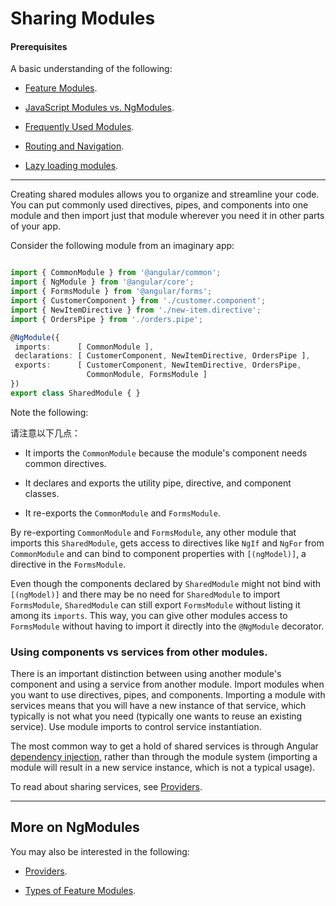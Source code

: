 # Sharing Modules

#### Prerequisites

A basic understanding of the following:

* [Feature Modules](guide/feature-modules).

* [JavaScript Modules vs. NgModules](guide/ngmodule-vs-jsmodule).

* [Frequently Used Modules](guide/frequent-ngmodules).

* [Routing and Navigation](guide/router).

* [Lazy loading modules](guide/lazy-loading-ngmodules).

<!--* Components (#TBD) We don’t have a page just on the concept of components, but I think one would be helpful for beginners.-->

<hr>

Creating shared modules allows you to organize and streamline your code. You can put commonly
used directives, pipes, and components into one module and then import just that module wherever
you need it in other parts of your app.

Consider the following module from an imaginary app:

```typescript

import { CommonModule } from '@angular/common';
import { NgModule } from '@angular/core';
import { FormsModule } from '@angular/forms';
import { CustomerComponent } from './customer.component';
import { NewItemDirective } from './new-item.directive';
import { OrdersPipe } from './orders.pipe';

@NgModule({
 imports:      [ CommonModule ],
 declarations: [ CustomerComponent, NewItemDirective, OrdersPipe ],
 exports:      [ CustomerComponent, NewItemDirective, OrdersPipe,
                 CommonModule, FormsModule ]
})
export class SharedModule { }

```

Note the following:

请注意以下几点：

* It imports the `CommonModule` because the module's component needs common directives.

* It declares and exports the utility pipe, directive, and component classes.

* It re-exports the `CommonModule` and `FormsModule`.

By re-exporting `CommonModule` and `FormsModule`, any other module that imports this
`SharedModule`, gets access to directives like `NgIf` and `NgFor` from `CommonModule`
and can bind to component properties with `[(ngModel)]`, a directive in the `FormsModule`.

Even though the components declared by `SharedModule` might not bind
with `[(ngModel)]` and there may be no need for `SharedModule`
to import `FormsModule`, `SharedModule` can still export
`FormsModule` without listing it among its `imports`. This
way, you can give other modules access to `FormsModule` without
having to import it directly into the `@NgModule` decorator.

### Using components vs services from other modules.

There is an important distinction between using another module's component and
using a service from another module. Import modules when you want to use
directives, pipes, and components. Importing a module with services means that you will have a new instance of that service, which typically is not what you need (typically one wants to reuse an existing service). Use module imports to control service instantiation.

The most common way to get a hold of shared services is through Angular
[dependency injection](guide/dependency-injection), rather than through the module system (importing a module will result in a new service instance, which is not a typical usage).

To read about sharing services, see [Providers](guide/providers).

<hr />

## More on NgModules

You may also be interested in the following:

* [Providers](guide/providers).

* [Types of Feature Modules](guide/module-types).
